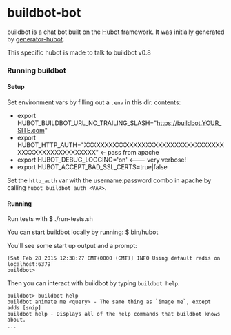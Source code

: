# buildbot-bot

buildbot is a chat bot built on the [Hubot][hubot] framework. It was
initially generated by [generator-hubot][generator-hubot].

This specific hubot is made to talk to buildbot v0.8

[hubot]: http://hubot.github.com
[generator-hubot]: https://github.com/github/generator-hubot

### Running buildbot

#### Setup
Set environment vars by filling out a `.env` in this dir. contents:
 * export HUBOT_BUILDBOT_URL_NO_TRAILING_SLASH="https://buildbot.YOUR_SITE.com"
 * export HUBOT_HTTP_AUTH="XXXXXXXXXXXXXXXXXXXXXXXXXXXXXXXXXXXXXXXXXXXXXXXXXXXXX" <- pass from apache
 * export HUBOT_DEBUG_LOGGING='on'  <--- very verbose!
 * export HUBOT_ACCEPT_BAD_SSL_CERTS=true|false

Set the `http_auth` var with the username:password combo in apache by calling
`hubot buildbot auth <VAR>`.

#### Running
Run tests with
    $ ./run-tests.sh

You can start buildbot locally by running:
    $ bin/hubot

You'll see some start up output and a prompt:

    [Sat Feb 28 2015 12:38:27 GMT+0000 (GMT)] INFO Using default redis on localhost:6379
    buildbot>

Then you can interact with buildbot by typing `buildbot help`.

    buildbot> buildbot help
    buildbot animate me <query> - The same thing as `image me`, except adds [snip]
    buildbot help - Displays all of the help commands that buildbot knows about.
    ...
